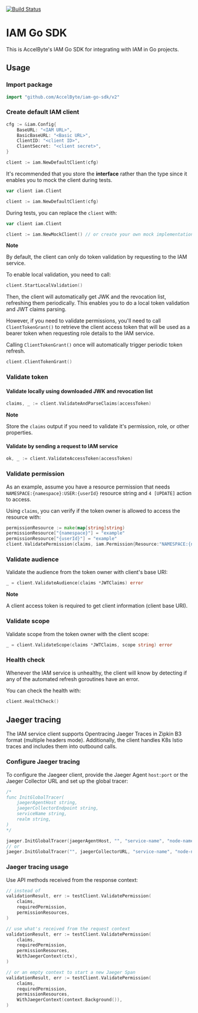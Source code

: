 
[![Build Status](https://travis-ci.com/AccelByte/iam-go-sdk.svg?branch=master)](https://travis-ci.com/AccelByte/iam-go-sdk)

# IAM Go SDK

This is AccelByte's IAM Go SDK for integrating with IAM in Go projects.

## Usage

### Import package

```go
import "github.com/AccelByte/iam-go-sdk/v2"
```

### Create default IAM client

```go
cfg := &iam.Config{
    BaseURL: "<IAM URL>",
    BasicBaseURL: "<Basic URL>",
    ClientID: "<client ID>",
    ClientSecret: "<client secret>",
}

client := iam.NewDefaultClient(cfg)
```

It's recommended that you store the **interface** rather than the type since it enables you to mock the client during tests.

```go
var client iam.Client

client := iam.NewDefaultClient(cfg)
```

During tests, you can replace the `client` with:

```go
var client iam.Client

client := iam.NewMockClient() // or create your own mock implementation that suits your test case
```

**Note**

By default, the client can only do token validation by requesting to the IAM service.

To enable local validation, you need to call:

```go
client.StartLocalValidation()
```

Then, the client will automatically get JWK and the revocation list, refreshing them periodically.
This enables you to do a local token validation and JWT claims parsing.

However, if you need to validate permissions, you'll need to call `ClientTokenGrant()` to retrieve the client access token that will be used as a bearer token when requesting role details to the IAM service.

Calling `ClientTokenGrant()` once will automatically trigger periodic token refresh.

```go
client.ClientTokenGrant()
```

### Validate token

#### Validate locally using downloaded JWK and revocation list

```go
claims, _ := client.ValidateAndParseClaims(accessToken)
```

**Note**

Store the `claims` output if you need to validate it's permission, role, or other properties.

#### Validate by sending a request to IAM service

```go
ok, _ := client.ValidateAccessToken(accessToken)
```

### Validate permission

As an example, assume you have a resource permission that needs `NAMESPACE:{namespace}:USER:{userId}` resource string and `4 [UPDATE]` action to access.

Using `claims`, you can verify if the token owner is allowed to access the resource with:

```go
permissionResource := make(map[string]string)
permissionResource["{namespace}"] = "example"
permissionResource["{userId}"] = "example"
client.ValidatePermission(claims, iam.Permission{Resource:"NAMESPACE:{namespace}:USER:{userId}", Action:4}, permissionResource)
```

### Validate audience

Validate the audience from the token owner with client's base URI:

```go
_ = client.ValidateAudience(claims *JWTClaims) error
```

**Note**

A client access token is required to get client information (client base URI).

### Validate scope

Validate scope from the token owner with the client scope:

```go
_ = client.ValidateScope(claims *JWTClaims, scope string) error
```

### Health check

Whenever the IAM service is unhealthy, the client will know by detecting if any of the automated refresh goroutines have an error.

You can check the health with:

```go
client.HealthCheck()
```

## Jaeger tracing

The IAM service client supports Opentracing Jaeger Traces in Zipkin B3 format (multiple headers mode). Additionally, the client handles K8s Istio traces and includes them into outbound calls.

### Configure Jaeger tracing

To configure the Jaegeer client, provide the Jaeger Agent `host:port` or the Jaeger Collector URL and set up the global tracer:

```go
/*
func InitGlobalTracer(
    jaegerAgentHost string,
    jaegerCollectorEndpoint string,
    serviceName string,
    realm string,
)
*/

jaeger.InitGlobalTracer(jaegerAgentHost, "", "service-name", "node-name")
// or
jaeger.InitGlobalTracer("", jaegerCollectorURL, "service-name", "node-name")
```

### Jaeger tracing usage

Use API methods received from the response context:

```go
// instead of 
validationResult, err := testClient.ValidatePermission(
    claims,
    requiredPermission,
    permissionResources,
)

// use what's received from the request context
validationResult, err := testClient.ValidatePermission(
    claims,
    requiredPermission,
    permissionResources,
    WithJaegerContext(ctx),
)

// or an empty context to start a new Jaeger Span
validationResult, err := testClient.ValidatePermission(
    claims,
    requiredPermission,
    permissionResources,
    WithJaegerContext(context.Background()),
)
```